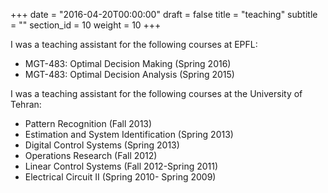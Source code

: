 +++
date = "2016-04-20T00:00:00"
draft = false
title = "teaching"
subtitle = ""
section_id = 10
weight = 10
+++

I was a teaching assistant for the following courses at EPFL:

- MGT-483: Optimal Decision Making (Spring 2016)
- MGT-483: Optimal Decision Analysis (Spring 2015)

I was a teaching assistant for the following courses at the University of Tehran:

- Pattern Recognition (Fall 2013)
- Estimation and System Identification (Spring 2013)
- Digital Control Systems (Spring 2013)
- Operations Research (Fall 2012)
- Linear Control Systems (Fall 2012-Spring 2011)
- Electrical Circuit II (Spring 2010- Spring 2009)


